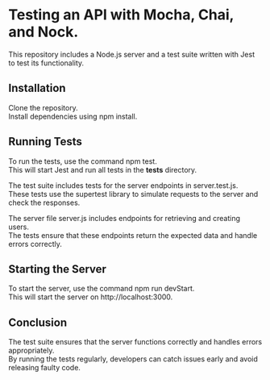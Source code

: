 
# Testing an API with Mocha, Chai, and Nock.
This repository includes a Node.js server and a test suite written with Jest to test its functionality.

## Installation
Clone the repository.<br />
Install dependencies using npm install.<br />

## Running Tests
To run the tests, use the command npm test. <br />
This will start Jest and run all tests in the __tests__ directory.<br />

The test suite includes tests for the server endpoints in server.test.js. <br />
These tests use the supertest library to simulate requests to the server and check the responses.<br />

The server file server.js includes endpoints for retrieving and creating users. <br />
The tests ensure that these endpoints return the expected data and handle errors correctly.<br />

## Starting the Server
To start the server, use the command npm run devStart. <br />
This will start the server on http://localhost:3000.<br />

## Conclusion
The test suite ensures that the server functions correctly and handles errors appropriately. <br />
By running the tests regularly, developers can catch issues early and avoid releasing faulty code.<br />
